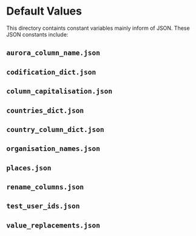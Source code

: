 # Default Values

This directory containts constant variables mainly inform of JSON. These JSON constants include:

## `aurora_column_name.json`

## `codification_dict.json`

## `column_capitalisation.json`

## `countries_dict.json`

## `country_column_dict.json`

## `organisation_names.json`

## `places.json`

## `rename_columns.json`

## `test_user_ids.json`

## `value_replacements.json`
